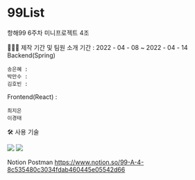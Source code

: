 # 99List
항해99 6주차 미니프로젝트 4조

🧑🏻‍💻 제작 기간 및 팀원 소개
기간 : 2022 - 04 - 08 ~ 2022 - 04 - 14
Backend(Spring)

    송은혜 : 
    박만수 : 
    김호빈 : 

Frontend(React) : 

    최지은
    이경태

🛠 사용 기술


<img src="https://img.shields.io/badge/SpringBoot-6DB33F?style=for-the-badge&logo=SpringBoot&logoColor=white">

<img src="https://img.shields.io/badge/GitHub-181717?style=for-the-badge&logo=GitHub&logoColor=white">

Notion Postman
https://www.notion.so/99-A-4-8c535480c3034fdab460445e05542d66
